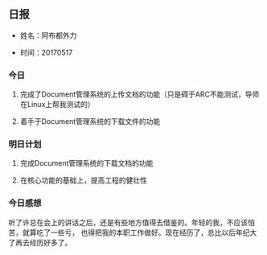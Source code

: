 ﻿## 日报

* 姓名：阿布都外力

* 时间：20170517

### 今日 
     
1. 完成了Document管理系统的上传文档的功能（只是碍于ARC不能测试，导师在Linux上帮我测试的）
	
2. 着手于Document管理系统的下载文件的功能

### 明日计划 

1. 完成Document管理系统的下载文档的功能

2. 在核心功能的基础上，提高工程的健壮性

### 今日感想

听了许总在会上的讲话之后，还是有些地方值得去借鉴的。年轻的我，不应该怕苦，就算吃了一些亏，
也得把我的本职工作做好。现在经历了，总比以后年纪大了再去经历好多了。



